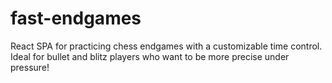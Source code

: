 # fast-endgames
React SPA for practicing chess endgames with a customizable time control. Ideal for bullet and blitz players who want to be more precise under pressure!
